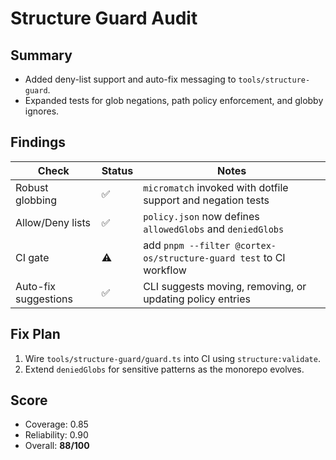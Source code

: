 # Structure Guard Audit

## Summary

- Added deny-list support and auto-fix messaging to `tools/structure-guard`.
- Expanded tests for glob negations, path policy enforcement, and globby ignores.

## Findings

| Check                | Status | Notes                                                              |
| -------------------- | ------ | ------------------------------------------------------------------ |
| Robust globbing      | ✅     | `micromatch` invoked with dotfile support and negation tests       |
| Allow/Deny lists     | ✅     | `policy.json` now defines `allowedGlobs` and `deniedGlobs`         |
| CI gate              | ⚠️     | add `pnpm --filter @cortex-os/structure-guard test` to CI workflow |
| Auto-fix suggestions | ✅     | CLI suggests moving, removing, or updating policy entries          |

## Fix Plan

1. Wire `tools/structure-guard/guard.ts` into CI using `structure:validate`.
2. Extend `deniedGlobs` for sensitive patterns as the monorepo evolves.

## Score

- Coverage: 0.85
- Reliability: 0.90
- Overall: **88/100**

